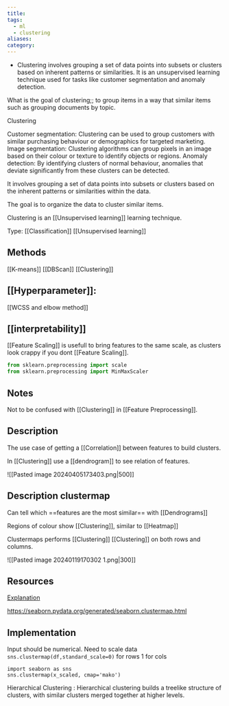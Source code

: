 ```yaml
---
title: 
tags:
  - ml
  - clustering
aliases: 
category:
---
```

- Clustering involves grouping a set of data points into subsets or clusters based on inherent patterns or similarities. It is an unsupervised learning technique used for tasks like customer segmentation and anomaly detection.

What is the goal of clustering;; to group items in a way that similar items such as grouping documents by topic.

Clustering

Customer segmentation: Clustering can be used to group customers with similar purchasing behaviour or demographics for targeted marketing.
Image segmentation: Clustering algorithms can group pixels in an image based on their colour or texture to identify objects or regions.
Anomaly detection: By identifying clusters of normal behaviour, anomalies that deviate significantly from these clusters can be detected.

It involves grouping a set of data points into subsets or clusters based on the inherent patterns or similarities within the data. 

The goal is to organize the data to cluster similar items.

Clustering is an [[Unsupervised learning]] learning technique.

Type: [[Classification]] [[Unsupervised learning]]

## Methods

[[K-means]]
[[DBScan]]
[[Clustering]]
## [[Hyperparameter]]:

[[WCSS and elbow method]]
## [[interpretability]]

[[Feature Scaling]] is usefull to bring features to the same scale, as clusters look crappy if you dont [[Feature Scaling]].
```python
from sklearn.preprocessing import scale
from sklearn.preprocessing import MinMaxScaler
```


## Notes

Not to be confused with [[Clustering]] in [[Feature Preprocessing]].

## Description

The use case of getting a [[Correlation]] between features to build clusters.

In [[Clustering]] use a [[dendrogram]] to see relation of features.

![[Pasted image 20240405173403.png|500]]



## Description clustermap

Can tell which ==features are the most similar== with [[Dendrograms]]

Regions of colour show [[Clustering]], similar to [[Heatmap]]

Clustermaps performs [[Clustering]] [[Clustering]] on both rows and columns.

![[Pasted image 20240119170302 1.png|300]]

## Resources

[Explanation](https://youtu.be/crQkHHhY7aY?t=149)

https://seaborn.pydata.org/generated/seaborn.clustermap.html
## Implementation

Input should be numerical.
Need to scale data
`sns.clustermap(df,standard_scale=0)` for rows 1 for cols
```
import seaborn as sns
sns.clustermap(x_scaled, cmap='mako')
```



Hierarchical Clustering
: Hierarchical clustering builds a treelike structure of clusters, with similar clusters merged together at higher levels.

